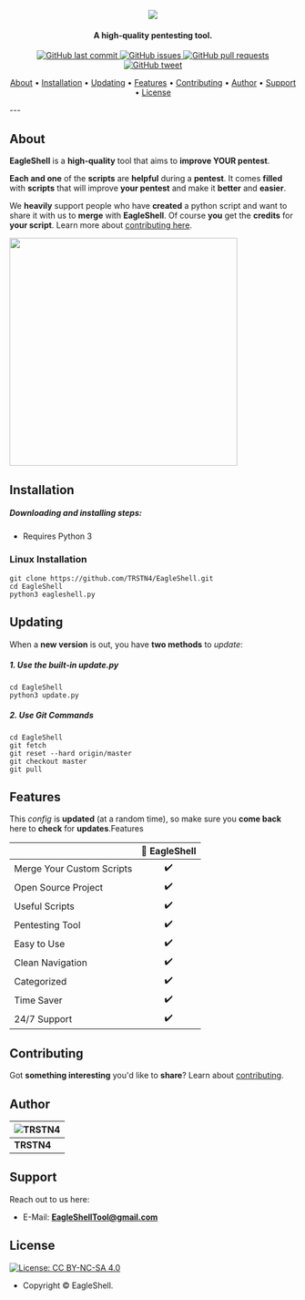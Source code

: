 <h1 align="center">
  <br>
  <a href="https://github.com/TRSTN4/EagleShell/"><img src="https://i.imgur.com/8Ir0KxF.png"></a>
</h1>
<h4 align="center">A high-quality pentesting tool.</h4>

<p align="center">
    <a href="https://github.com/TRSTN4/EagleShell/commits/master">
    <img src="https://img.shields.io/github/last-commit/TRSTN4/EagleShell?style=flat-square&logo=github&logoColor=white"
         alt="GitHub last commit">
    <a href="https://github.com/TRSTN4/EagleShell/issues">
    <img src="https://img.shields.io/github/issues-raw/TRSTN4/EagleShell?style=flat-square&logo=github&logoColor=white"
         alt="GitHub issues">
    <a href="https://github.com/TRSTN4/EagleShell/pulls">
    <img src="https://img.shields.io/github/issues-pr-raw/TRSTN4/EagleShell?style=flat-square&logo=github&logoColor=white"
         alt="GitHub pull requests">
    <a href="https://twitter.com/intent/tweet?text=Try This Ultimate Pentesting Tool Called EagleShell:&url=https://github.com/TRSTN4/EagleShell">
    <img src="https://img.shields.io/twitter/url/https/github.com/TRSTN4/EagleShell?style=flat-square&logo=twitter"
         alt="GitHub tweet">
</p>
<p align="center">
  <a href="#about">About</a> •
  <a href="#installation">Installation</a> •
  <a href="#updating">Updating</a> •
  <a href="#features">Features</a> •
  <a href="#contributing">Contributing</a> •
  <a href="#author">Author</a> •
  <a href="#support">Support</a> •
  <a href="#license">License</a>
</p>
---

## About

**EagleShell** is a **high-quality** tool that aims to **improve YOUR pentest**.

**Each and one** of the **scripts** are **helpful** during a **pentest**. It comes **filled** with **scripts** that will improve **your pentest** and make it **better** and **easier**.

We **heavily** support people who have **created** a python script and want to share it with us to **merge** with **EagleShell**. Of course **you** get the **credits** for **your script**. Learn more about [contributing here](https://github.com/TRSTN4/EagleShell/blob/master/docs/CONTRIBUTING.md).

<img src="https://i.imgur.com/Rdch1dH.png" width="400px" />



## Installation

##### Downloading and installing steps:

* Requires Python 3

### Linux Installation

```
git clone https://github.com/TRSTN4/EagleShell.git
cd EagleShell
python3 eagleshell.py
```

## Updating

When a **new version** is out, you have **two methods** to _update_:

##### 1. Use the built-in update.py

```
cd EagleShell
python3 update.py
```

##### 2. Use Git Commands

```
cd EagleShell
git fetch
git reset --hard origin/master
git checkout master
git pull
```

## Features

This _config_ is **updated** (at a random time), so make sure you **come back** here to **check** for **updates**.Features

|                           | 🦅 EagleShell |
| ------------------------- | :----------: |
| Merge Your Custom Scripts |      ✔️       |
| Open Source Project       |      ✔️       |
| Useful Scripts            |      ✔️       |
| Pentesting Tool           |      ✔️       |
| Easy to Use               |      ✔️       |
| Clean Navigation          |      ✔️       |
| Categorized               |      ✔️       |
| Time Saver                |      ✔️       |
| 24/7 Support              |      ✔️       |

## Contributing

Got **something interesting** you'd like to **share**? Learn about [contributing](https://github.com/TRSTN4/EagleShell/blob/master/docs/CONTRIBUTING.md).

## Author

| ![TRSTN4](https://lh3.googleusercontent.com/-LmbLfR2v0VY/XuyjPluXgOI/AAAAAAAAAX0/QtFfEdX6GicErk6oE48CnHcozTqiBup_ACEwYBhgLKtMDAL1OcqyegBMXFtbwQAVw__A5Rcfz3YWUFKwOI2XQAU7odQo7xt_8kH0I2n70kvDxAueRASy9eoX006ihsw3kA6-nw335Hl3O2NhMpypNVrI_o6snu-yR2Ny4RAm9qLJURdZ0RH-nmNk-OTCWr7gdyMojf_ez_6G0xorQh8swVYAZltAIFl4HrHsVAEp8z7CpjguHrWPTcoGP8MkkS2Q6Xs4JO9DmyIJ4P5a4nkaf-7pV4uOwLSkpdgHDVqA2e295FGHxielTnRamoLcpA2_9SRHfDN40rKmwMVNRU4FXD2mYiDwDk5402knxAgqME8TRHcQA01T97O4ZQ8uh5K_TwZ0l8crOmSNJGclOlnmX1ivjybE1p_tZRh9xd-CBFLlNjfC1BQ1gLZ2gImoHHXZAHdi5yuzjrbTkbmeD9cMoFjEU49atZ0di2PWCZYNQqX8PZufAE_mD4lHjzvxmXV-C7HhOdL-NSP6Fh996Bif79HDT3ikGt2o10urY-9xRTBmWTPG-nv90m9J0g4Y22_CZDtKg4LAlIC9blDYMDPJB8nFvdM5ezvSOiKLeN5zZEcNDgYzEL5LcdDTvTIEpmHjmTr54kURT7MR-YYI6EaqmocFEIfUwpsuy9wU/w280-h280-p/TLogo.png) |
| ------------------------------------------------------------ |
| **TRSTN4**                                                   |

## Support

Reach out to us here:

- E-Mail: **EagleShellTool@gmail.com**

## License

[![License: CC BY-NC-SA 4.0](https://img.shields.io/badge/License-CC%20BY--NC--SA%204.0-orange.svg?style=flat-square)](https://creativecommons.org/licenses/by-nc-sa/4.0/)

- Copyright © EagleShell.
